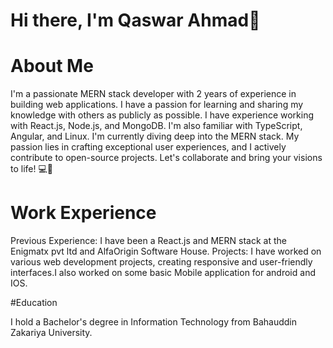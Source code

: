 # Hi there, I'm Qaswar Ahmad👋

# About Me

I'm a passionate MERN stack developer  with 2 years of experience in building web applications.
I have a passion for learning and sharing my knowledge with others as publicly as possible.
I have experience working with React.js, Node.js, and MongoDB.
I'm also familiar with TypeScript, Angular, and Linux. 
I'm currently diving deep into the MERN stack. 
My passion lies in crafting exceptional user experiences, and I actively contribute to open-source projects.
Let's collaborate and bring your visions to life! 💻🚀

# Work Experience

Previous Experience: I have been a React.js and MERN stack at the Enigmatx pvt ltd and AlfaOrigin Software House.
Projects: I have worked on various web development projects, creating responsive and user-friendly interfaces.I also worked on some basic Mobile application for android and IOS.

#Education

I hold a Bachelor's degree in Information Technology from Bahauddin Zakariya University.
